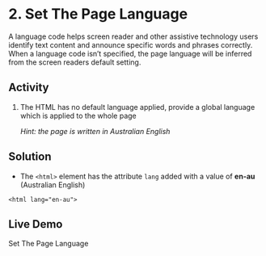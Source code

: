 # 2. Set The Page Language
A language code helps screen reader and other assistive technology users identify text content and announce specific words and phrases correctly. When a language code isn’t specified, the page language will be inferred from the screen readers default setting.

## Activity
1. The HTML has no default language applied, provide a global language which is applied to the whole page<p> _Hint: the page is written in Australian English_

## Solution
* The `<html>` element has the attribute `lang` added with a value of **en-au** (Australian English)

```
<html lang="en-au">
```

## Live Demo
Set The Page Language